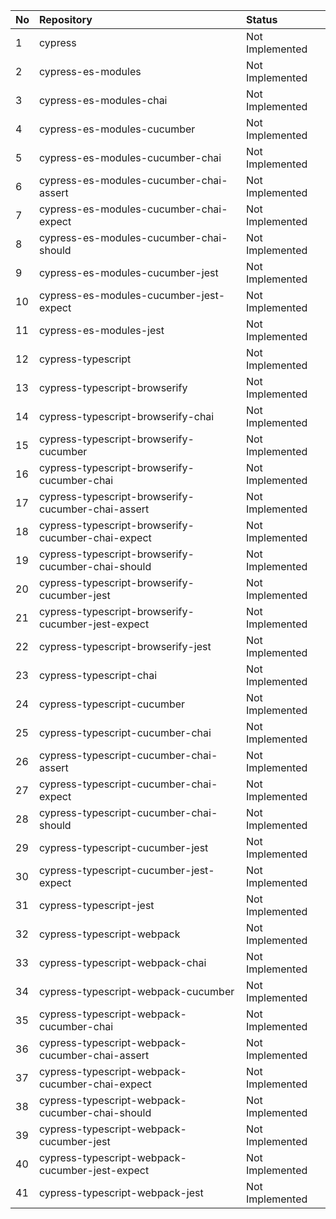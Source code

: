 | No | Repository                                         | Status          |
| :- | :------------------------------------------------- | :-------------- |
| 1  | cypress                                            | Not Implemented |
| 2  | cypress-es-modules                                 | Not Implemented |
| 3  | cypress-es-modules-chai                            | Not Implemented |
| 4  | cypress-es-modules-cucumber                        | Not Implemented |
| 5  | cypress-es-modules-cucumber-chai                   | Not Implemented |
| 6  | cypress-es-modules-cucumber-chai-assert            | Not Implemented |
| 7  | cypress-es-modules-cucumber-chai-expect            | Not Implemented |
| 8  | cypress-es-modules-cucumber-chai-should            | Not Implemented |
| 9  | cypress-es-modules-cucumber-jest                   | Not Implemented |
| 10 | cypress-es-modules-cucumber-jest-expect            | Not Implemented |
| 11 | cypress-es-modules-jest                            | Not Implemented |
| 12 | cypress-typescript                                 | Not Implemented |
| 13 | cypress-typescript-browserify                      | Not Implemented |
| 14 | cypress-typescript-browserify-chai                 | Not Implemented |
| 15 | cypress-typescript-browserify-cucumber             | Not Implemented |
| 16 | cypress-typescript-browserify-cucumber-chai        | Not Implemented |
| 17 | cypress-typescript-browserify-cucumber-chai-assert | Not Implemented |
| 18 | cypress-typescript-browserify-cucumber-chai-expect | Not Implemented |
| 19 | cypress-typescript-browserify-cucumber-chai-should | Not Implemented |
| 20 | cypress-typescript-browserify-cucumber-jest        | Not Implemented |
| 21 | cypress-typescript-browserify-cucumber-jest-expect | Not Implemented |
| 22 | cypress-typescript-browserify-jest                 | Not Implemented |
| 23 | cypress-typescript-chai                            | Not Implemented |
| 24 | cypress-typescript-cucumber                        | Not Implemented |
| 25 | cypress-typescript-cucumber-chai                   | Not Implemented |
| 26 | cypress-typescript-cucumber-chai-assert            | Not Implemented |
| 27 | cypress-typescript-cucumber-chai-expect            | Not Implemented |
| 28 | cypress-typescript-cucumber-chai-should            | Not Implemented |
| 29 | cypress-typescript-cucumber-jest                   | Not Implemented |
| 30 | cypress-typescript-cucumber-jest-expect            | Not Implemented |
| 31 | cypress-typescript-jest                            | Not Implemented |
| 32 | cypress-typescript-webpack                         | Not Implemented |
| 33 | cypress-typescript-webpack-chai                    | Not Implemented |
| 34 | cypress-typescript-webpack-cucumber                | Not Implemented |
| 35 | cypress-typescript-webpack-cucumber-chai           | Not Implemented |
| 36 | cypress-typescript-webpack-cucumber-chai-assert    | Not Implemented |
| 37 | cypress-typescript-webpack-cucumber-chai-expect    | Not Implemented |
| 38 | cypress-typescript-webpack-cucumber-chai-should    | Not Implemented |
| 39 | cypress-typescript-webpack-cucumber-jest           | Not Implemented |
| 40 | cypress-typescript-webpack-cucumber-jest-expect    | Not Implemented |
| 41 | cypress-typescript-webpack-jest                    | Not Implemented |